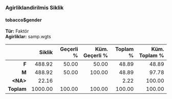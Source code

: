 ### Agirliklandirilmis Siklik  
#### tobacco$gender  
**Tür:** Faktör  
**Agirliklar:** samp.wgts  

|     &nbsp; |  Siklik | Geçerli % | Küm. Geçerli % | Toplam % | Küm. Toplam % |
|-----------:|--------:|----------:|---------------:|---------:|--------------:|
|      **F** |  488.92 |     50.00 |          50.00 |    48.89 |         48.89 |
|      **M** |  488.92 |     50.00 |         100.00 |    48.89 |         97.78 |
| **\<NA\>** |   22.16 |           |                |     2.22 |        100.00 |
| **Toplam** | 1000.00 |    100.00 |         100.00 |   100.00 |        100.00 |
